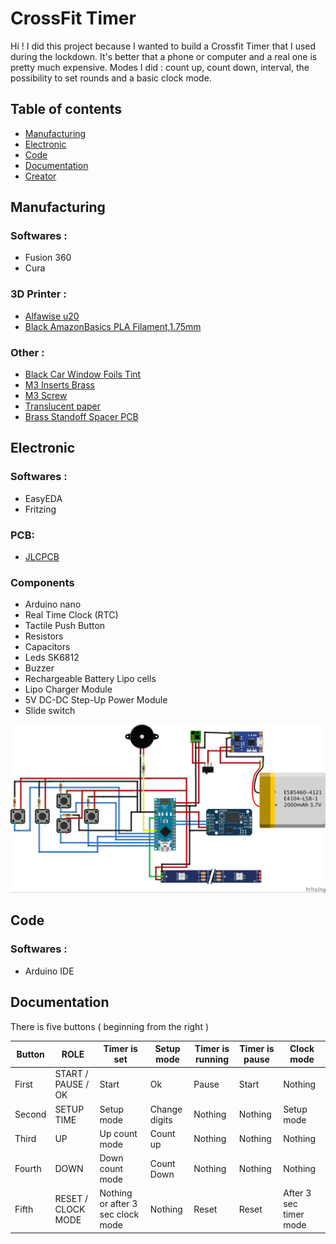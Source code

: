 # CrossFit Timer

Hi ! 
I did this project because I wanted to build a Crossfit Timer that I used during the lockdown. It's better that a phone or computer and a real one is pretty much expensive.
Modes I did : count up, count down, interval, the possibility to set rounds and a basic clock mode.


## Table of contents

-   [Manufacturing](https://github.com/VDosda/Crossfit_Timer#manufacturing)
-   [Electronic](https://github.com/VDosda/Crossfit_Timer#electronic)
-   [Code](https://github.com/VDosda/Crossfit_Timer#code)
-   [Documentation](https://github.com/VDosda/Crossfit_Timer#documentation)
-   [Creator](https://github.com/VDosda/Crossfit_Timer#creator)

## Manufacturing

### Softwares :
- Fusion 360
- Cura

### 3D Printer :
- [Alfawise u20](https://fr.gearbest.com/3d-printers-3d-printer-kits/pp_1841229.html?vip=80634280&gclid=CjwKCAiAi_D_BRApEiwASslbJ_neQlq8nd4rkhrzwSbTG8Y6fiAYh2CJZcF7eu1_qxLPm5mZDWg6XRoCLWgQAvD_BwE)
- [Black AmazonBasics PLA Filament,1.75mm](https://www.amazon.fr/AmazonBasics-PLA-Printer-Filament-1-75mm/dp/B07FW5BZKC)

### Other :
- [Black Car Window Foils Tint](https://www.aliexpress.com/item/4000479123439.html?spm=a2g0s.9042311.0.0.27426c37jiLaNj)
- [M3 Inserts Brass](https://www.aliexpress.com/item/32842866575.html?spm=a2g0s.9042311.0.0.27424c4d6tyr0m)
- [M3 Screw](https://www.aliexpress.com/item/10000181324125.html?spm=a2g0s.9042311.0.0.27424c4d6tyr0m)
- [Translucent paper](https://www.google.com/search?q=translucent+paper&tbm=isch&sxsrf=ALeKk03G3xllpZQCuisPQwcTahbYbgK15Q:1610404205705&source=lnms&sa=X&ved=0ahUKEwigvoCV95TuAhXATxUIHVI7BMoQ_AUIqggoAQ&biw=1434&bih=804)
- [Brass Standoff Spacer PCB](https://www.aliexpress.com/item/32852244734.html?spm=a2g0s.9042311.0.0.27424c4d6tyr0m)


## Electronic

### Softwares :
- EasyEDA
- Fritzing

### PCB:
- [JLCPCB](https://jlcpcb.com/?gclid=CjwKCAiAi_D_BRApEiwASslbJ3z_7JnghO51ybtPCfLTmgLIY_EPknub1aJ6jTnIsRFJ7isGv1mDUhoCed0QAvD_BwE)

### Components
- Arduino nano
- Real Time Clock (RTC)
- Tactile Push Button
- Resistors
- Capacitors
- Leds SK6812
- Buzzer
- Rechargeable Battery Lipo cells
- Lipo Charger Module
- 5V DC-DC Step-Up Power Module
- Slide switch

<img src="Images/Electronic/Fritzing/Crossfit_Timer_fritzing.jpg"
     alt="Markdown Monster icon"
     style="size: 40%" />


## Code

### Softwares :
- Arduino IDE



## Documentation

There is five buttons ( beginning from the right )

| Button |ROLE                |Timer is set                       |Setup mode     | Timer is running | Timer is pause  | Clock mode       |
|--------|--------------------|-----------------------------------|---------------|------------------|-----------------|------------------|
|First   | START / PAUSE / OK | Start                             | Ok            | Pause            | Start           | Nothing
|Second  | SETUP TIME         | Setup mode                        | Change digits | Nothing          | Nothing         | Setup mode
|Third   | UP                 | Up count mode                     | Count up      | Nothing          | Nothing         | Nothing
|Fourth  | DOWN               | Down count mode                   | Count Down    | Nothing          | Nothing         | Nothing
|Fifth   | RESET / CLOCK MODE | Nothing or after 3 sec clock mode | Nothing       | Reset            | Reset           | After 3 sec timer mode


